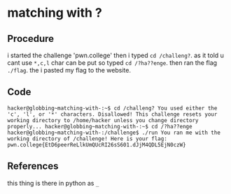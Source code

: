 # matching with ?

## Procedure
i started the challenge 'pwn.college'
then i typed `cd /challeng?`.
as it told u cant use `*,c,l` char can be put so typed `cd /?ha??enge`.
then ran the flag `./flag`.
the i pasted my flag to the website.

## Code
`hacker@globbing~matching-with-:~$ cd /challeng?
You used either the 'c', 'l', or '*' characters. Disallowed!
This challenge resets your working directory to /home/hacker unless you change
directory properly...
hacker@globbing~matching-with-:~$ cd /?ha??enge
hacker@globbing~matching-with-:/challenge$ ./run
You ran me with the working directory of /challenge! Here is your flag:
pwn.college{EtD6peerReLlkUmQUcRI26sS601.dJjM4QDL5EjN0czW}`

## References
this thing is there in python as `_`
